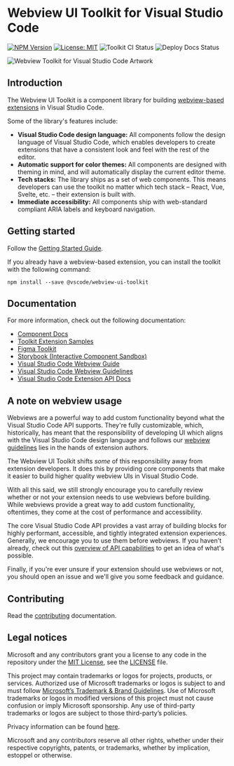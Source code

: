 # Webview UI Toolkit for Visual Studio Code

[![NPM Version](https://img.shields.io/npm/v/@vscode/webview-ui-toolkit?color=blue)](https://www.npmjs.com/package/@vscode/webview-ui-toolkit)
[![License: MIT](https://img.shields.io/badge/license-MIT-brightgreen)](./LICENSE)
![Toolkit CI Status](https://github.com/microsoft/vscode-webview-ui-toolkit/actions/workflows/ci.yml/badge.svg)
![Deploy Docs Status](https://github.com/microsoft/vscode-webview-ui-toolkit/actions/workflows/docs-cd.yml/badge.svg)

![Webview Toolkit for Visual Studio Code Artwork](./docs/assets/images/toolkit-artwork.png)

## Introduction

The Webview UI Toolkit is a component library for building [webview-based extensions](https://code.visualstudio.com/api/extension-guides/webview) in Visual Studio Code.

Some of the library's features include:

-   **Visual Studio Code design language:** All components follow the design language of Visual Studio Code, which enables developers to create extensions that have a consistent look and feel with the rest of the editor.
-   **Automatic support for color themes:** All components are designed with theming in mind, and will automatically display the current editor theme.
-   **Tech stacks:** The library ships as a set of web components. This means developers can use the toolkit no matter which tech stack – React, Vue, Svelte, etc. – their extension is built with.
-   **Immediate accessibility:** All components ship with web-standard compliant ARIA labels and keyboard navigation.

## Getting started

Follow the [Getting Started Guide](./docs/getting-started.md).

If you already have a webview-based extension, you can install the toolkit with the following command:

```
npm install --save @vscode/webview-ui-toolkit
```

## Documentation

For more information, check out the following documentation:

-   [Component Docs](./docs/components.md)
-   [Toolkit Extension Samples](https://github.com/microsoft/vscode-webview-ui-toolkit-samples)
-   [Figma Toolkit](https://www.figma.com/community/file/1071566662997054792/Webview-UI-Toolkit-for-Visual-Studio-Code)
-   [Storybook (Interactive Component Sandbox)](https://microsoft.github.io/vscode-webview-ui-toolkit/)
-   [Visual Studio Code Webview Guide](https://code.visualstudio.com/api/extension-guides/webview)
-   [Visual Studio Code Webview Guidelines](https://code.visualstudio.com/api/references/extension-guidelines#webviews)
-   [Visual Studio Code Extension API Docs](https://code.visualstudio.com/api)

## A note on webview usage

Webviews are a powerful way to add custom functionality beyond what the Visual Studio Code API supports. They're fully customizable, which, historically, has meant that the responsibility of developing UI which aligns with the Visual Studio Code design language and follows our [webview guidelines](https://code.visualstudio.com/api/references/extension-guidelines#webviews) lies in the hands of extension authors.

The Webview UI Toolkit shifts _some_ of this responsibility away from extension developers. It does this by providing core components that make it easier to build higher quality webview UIs in Visual Studio Code.

With all this said, we still strongly encourage you to carefully review whether or not your extension needs to use webviews before building. While webviews provide a great way to add custom functionality, oftentimes, they come at the cost of performance and accessibility.

The core Visual Studio Code API provides a vast array of building blocks for highly performant, accessible, and tightly integrated extension experiences. Generally, we encourage you to use them before webviews. If you haven't already, check out this [overview of API capabilities](https://code.visualstudio.com/api/extension-capabilities/overview) to get an idea of what's possible.

Finally, if you're ever unsure if your extension should use webviews or not, you should open an issue and we'll give you some feedback and guidance.

## Contributing

Read the [contributing](./CONTRIBUTING.md) documentation.

## Legal notices

Microsoft and any contributors grant you a license to any code in the repository under the [MIT License](https://opensource.org/licenses/MIT), see the [LICENSE](LICENSE) file.

This project may contain trademarks or logos for projects, products, or services. Authorized use of Microsoft trademarks or logos is subject to and must follow [Microsoft’s Trademark & Brand Guidelines](https://www.microsoft.com/en-us/legal/intellectualproperty/trademarks). Use of Microsoft trademarks or logos in modified versions of this project must not cause confusion or imply Microsoft sponsorship. Any use of third-party trademarks or logos are subject to those third-party’s policies.

Privacy information can be found [here](https://privacy.microsoft.com/en-us/).

Microsoft and any contributors reserve all other rights, whether under their respective copyrights, patents, or trademarks, whether by implication, estoppel or otherwise.
